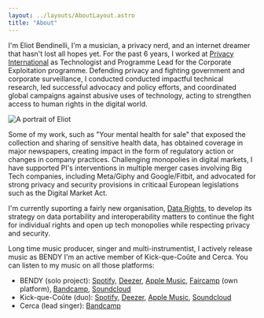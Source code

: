 ```yaml
---
layout: ../layouts/AboutLayout.astro
title: "About"
---
```


I'm Eliot Bendinelli, I'm a musician, a privacy nerd, and an internet 
dreamer that hasn't lost all hopes yet. For the past 6 years, I worked 
at [Privacy International](https://privacyinternational.org) as Technologist and Programme Lead for the 
Corporate Exploitation programme. Defending privacy and fighting government 
and corporate surveillance, I conducted conducted impactful technical research, 
led successful advocacy and policy efforts, and coordinated global 
campaigns against abusive uses of technology, acting to strengthen 
access to human rights in the digital world. 

<div>
  <img src="/Portrait.jpg" class="sm:w-1/2 mx-auto rounded-image" alt="A portrait of Eliot">
</div>

Some of my work, such as "Your mental health for sale" that exposed the collection and sharing of 
sensitive health data, has obtained coverage in major newspapers, 
creating impact in the form of regulatory action or changes in company 
practices. Challenging monopolies in digital markets, I have supported 
PI's interventions in multiple merger cases involving Big 
Tech companies, including Meta/Giphy and Google/Fitbit, and 
advocated for strong privacy and security provisions in criticaal 
European legislations such as the Digital Market Act. 

I'm currently suporting a fairly new organisation, [Data Rights](https://datarights.ngo),
to develop its strategy on data portability and interoperability matters to 
continue the fight for individual rights and open up tech monopolies while respecting 
privacy and security.

Long time music producer, singer and multi-instrumentist, I actively release music as BENDY 
I'm an active member of Kick-que-Coûte and Cerca. You can listen to my music on all those platforms:
- BENDY (solo project): [Spotify](https://open.spotify.com/artist/1aWBhY8XJgHH0o9YRLscBP?si=f46n2jARThak5zyNYwXr6g), [Deezer](https://www.deezer.com/fr/artist/162447027), [Apple Music](https://music.apple.com/us/artist/bendy/1598816209), [Faircamp](https://music.bndy.org) (own platform), [Bandcamp](sloppybendy.bandcamp.com), [Soundcloud](https://soundcloud.com/sloppybendy/) 
- Kick-que-Coûte (duo): [Spotify](https://open.spotify.com/artist/0qQi34NXAIPXcYLYBATWxm?si=M10cSYZ1T7OtDIINAR6G2Q), [Deezer](https://www.deezer.com/fr/artist/274440811), [Apple Music](https://music.apple.com/us/artist/kick-que-co%C3%BBte/1758504934), [Soundcloud](https://soundcloud.com/kick-que-coute/)
- Cerca (lead singer): [Bandcamp](https://cerca.bandcamp.com/album/rebirth)